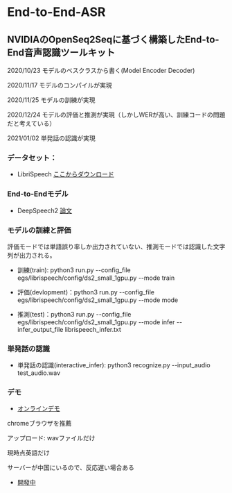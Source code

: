 # End-to-End-ASR 
## NVIDIAのOpenSeq2Seqに基づく構築したEnd-to-End音声認識ツールキット

2020/10/23 モデルのベスクラスから書く(Model Encoder Decoder)

2020/11/17 モデルのコンパイルが実現

2020/11/25 モデルの訓練が実現

2020/12/24 モデルの評価と推測が実現（しかしWERが高い、訓練コードの問題だと考えている）

2021/01/02 単発話の認識が実現

### データセット：
- LibriSpeech  [ここからダウンロード](http://www.openslr.org/12)

### End-to-Endモデル
- DeepSpeech2 [論文](https://arxiv.org/abs/1512.02595)

### モデルの訓練と評価

評価モードでは単語誤り率しか出力されていない、推測モードでは認識した文字列が出力される。

- 訓練(train): python3 run.py --config_file egs/librispeech/config/ds2_small_1gpu.py --mode train

- 評価(devlopment)：python3 run.py --config_file egs/librispeech/config/ds2_small_1gpu.py --mode mode

- 推測(test)：python3 run.py --config_file egs/librispeech/config/ds2_small_1gpu.py --mode infer --infer_output_file librispeech_infer.txt

### 単発話の認識
- 単発話の認識(interactive_infer): python3 recognize.py --input_audio test_audio.wav

### デモ
- [オンラインデモ](https://www.speechdemo.top/demo/) 

chromeブラウザを推薦

アップロード: wavファイルだけ

現時点英語だけ

サーバーが中国にいるので、反応遅い場合ある

- [開發中](https://github.com/DengHuaijin/ASR-online-demo)
